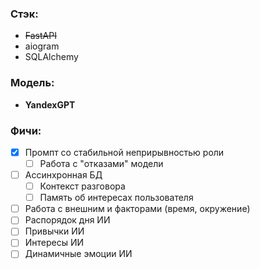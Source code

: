 ### Стэк:
- ~~FastAPI~~
- aiogram
- SQLAlchemy

### Модель:
- **YandexGPT**

### Фичи:
- [x] Промпт со стабильной неприрывностью роли
  - [ ] Работа с "отказами" модели
- [ ] Ассинхронная БД
  - [ ] Контекст разговора
  - [ ] Память об интересах пользователя
- [ ] Работа с внешним и факторами (время, окружение)
- [ ] Распорядок дня ИИ
- [ ] Привычки ИИ
- [ ] Интересы ИИ
- [ ] Динамичные эмоции ИИ